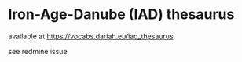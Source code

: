 # Iron-Age-Danube (IAD) thesaurus

available at https://vocabs.dariah.eu/iad_thesaurus

see redmine issue 

